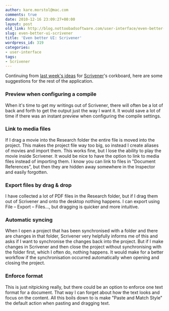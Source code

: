 ```yaml
---
author: kare.morstol@mac.com
comments: true
date: 2010-12-16 23:09:27+00:00
layout: post
old_link: http://blog.nottoobadsoftware.com/user-interface/even-better-ui-scrivener/
slug: even-better-ui-scrivener
title: 'Even better UI: Scrivener'
wordpress_id: 319
categories:
- user-interface
tags:
- Scrivener
---
```


Continuing from [last week's ideas](/blog/user-interface/even-better-ui-scrivener-the-corkboard/) for [Scrivener](https://www.literatureandlatte.com/scrivener/overview)'s corkboard, here are some suggestions for the rest of the application.

### Preview when configuring a compile

When it's time to get my writings out of Scrivener, there will often be a lot of back and forth to get the output just the way I want it. It would save a lot of time if there was an instant preview when configuring the compile settings.

<!-- more -->
	

### Link to media files


	

If I drag a movie into the Research folder the entire file is moved into the project. This makes the project file way too big, so instead I create aliases of movies and import them. This works fine, but I lose the ability to play the movie inside Scrivener. It would be nice to have the option to link to media files instead of importing them. I know you can link to files in "Document References", but then they are hidden away somewhere in the Inspector and easily forgotten.


	

### Export files by drag & drop


	

I have collected a lot of PDF files in the Research folder, but if I drag them out of Scrivener and onto the desktop nothing happens. I can export using File – Export – Files…, but dragging is quicker and more intuitive.


	

### Automatic syncing


	

When I open a project that has been synchronised with a folder and there are changes in that folder, Scrivener very helpfully informs me of this and asks if I want to synchronise the changes back into the project. But if I make changes in Scrivener and then close the project without synchronising with the folder first, which I often do, nothing happens. It would make for a better workflow if the synchronisation occurred automatically when opening and closing the project.


	

### Enforce format


	

This is just nitpicking really, but there could be an option to enforce one text format for a document. That way I can forget about how the text looks and focus on the content. All this boils down to is make "Paste and Match Style" the default action when pasting and dragging text.

